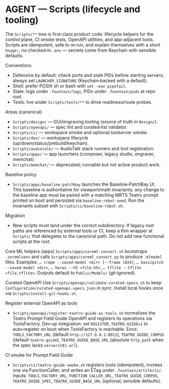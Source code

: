 # AGENT — Scripts (lifecycle and tooling)

The `Scripts/**` tree is first‑class product code: lifecycle helpers for the control plane, CI smoke tests, OpenAPI utilities, and app‑adjacent tools. Scripts are idempotent, safe to re‑run, and explain themselves with a short `Usage:`; no checked‑in `.env` — secrets come from Keychain with sensible defaults.

Conventions
- Defensive by default: check ports and stale PIDs before starting servers; always set `LAUNCHER_SIGNATURE` (Keychain‑backed with a default).
- Shell: prefer POSIX sh or bash with `set -euo pipefail`.
- State: logs under `.fountain/logs`, PIDs under `.fountain/pids` at repo root.
- Tests: live under `Scripts/tests/**` to drive readiness/route probes.

Areas (canonical)
- `Scripts/design/` — GUI/engraving tooling (source of truth in `Design/`).
- `Scripts/openapi/` — spec lint and curated‑list validator.
- `Scripts/ci/` — workspace smoke and optional toolserver smoke.
- `Scripts/dev/` — workspace lifecycle (up/down/status/prebuild/keychain).
- `Scripts/audiotalk/` — AudioTalk stack runners and tool registration.
- `Scripts/apps/` — app launchers (composer, legacy studio, engraver, memchat).
- `Scripts/memchat/` — deprecated; runnable but not active product work.

Baseline policy
- `Scripts/apps/baseline-patchbay` launches the Baseline‑PatchBay UI. This baseline is authoritative for viewport/math invariants; any change to the baseline app must be paired with a matching MRTS Teatro prompt printed on boot and persisted via `baseline-robot-seed`. Run the invariants subset with `Scripts/ci/baseline-robot.sh`.

Migration
- New scripts must land under the correct subdirectory. If legacy root paths are referenced by external tools or CI, keep a thin wrapper at `Scripts/` that delegates to the canonical path. Do not add new functional scripts at the root.

Core ML helpers (apps)
`Scripts/apps/coreml-convert.sh` bootstraps `.coremlvenv` and calls `Scripts/apps/coreml_convert.py` to produce `.mlmodel` files. Examples: `… crepe --saved-model <dir> [--frame 1024]`, `… basicpitch --saved-model <dir>`, `… keras --h5 <file.h5>`, `… tflite --tflite <file.tflite>`. Outputs default to `Public/Models/` (git‑ignored).

Curated OpenAPI
Use `Scripts/openapi/validate-curated-specs.sh` to keep `Configuration/curated-openapi-specs.json` in sync. Install local hooks once via `Scripts/install-git-hooks.sh`.

Register external OpenAPI as tools
- `Scripts/openapi/register-teatro-guide-as-tools.sh` normalizes the Teatro Prompt Field Guide OpenAPI and registers its operations via ToolsFactory. Dev‑up integration: set `REGISTER_TEATRO_GUIDE=1` to auto‑register on boot when ToolsFactory is reachable. Envs: `TOOLS_FACTORY_URL` (default `http://127.0.0.1:8011`), `TEATRO_GUIDE_CORPUS` (default `teatro-guide`), `TEATRO_GUIDE_BASE_URL` (absolute `http_path` when the spec lacks `servers[0].url`).

CI smoke for Prompt Field Guide
- `Scripts/ci/teatro-guide-smoke.sh` registers tools (idempotent), invokes one via FunctionCaller, and writes an ETag under `.fountain/artifacts/`. Inputs: `TOOLS_FACTORY_URL`, `FUNCTION_CALLER_URL`, `TEATRO_GUIDE_CORPUS`, `TEATRO_GUIDE_SPEC`, `TEATRO_GUIDE_BASE_URL` (optional; sensible defaults).
